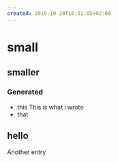 ```yaml
---
created: 2019-10-20T16:51:05+02:00
---
```


#   small
##  smaller
### Generated
* this
This is what i wrote
* that

## hello
Another entry